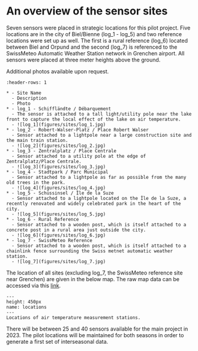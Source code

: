 # An overview of the sensor sites

Seven sensors were placed in strategic locations for this pilot project. Five locations are in the city of Biel/Bienne (log_1 - log_5) and two reference locations were set up as well. The first is a rural reference (log_6) located between Biel and Orpund and the second (log_7) is referenced to the SwissMeteo Automatic Weather Station network in Grenchen airport. All sensors were placed at three meter heights above the ground.

Additional photos available upon request.

```{list-table} sites
:header-rows: 1

* - Site Name
  - Description
  - Photo
* - log_1 - Schiffländte / Débarquement
  - The sensor is attached to a tall light/utility pole near the lake front to capture the local effect of the lake on air temperature.
  - ![log_1](figures/sites/log_1.jpg)
* - log_2 - Robert-Walser-Platz / Place Robert Walser
  - Sensor attached to a lightpole near a large construction site and the main train station.
  - ![log_2](figures/sites/log_2.jpg)
* - log_3 - Zentralplatz / Place Centrale
  - Sensor attached to a utility pole at the edge of Zentralplatz/Place Centrale.
  - ![log_3](figures/sites/log_3.jpg)
* - log_4 - Stadtpark / Parc Municipal
  - Sensor attached to a lightpole as far as possible from the many old trees in the park.
  - ![log_4](figures/sites/log_4.jpg)
* - log_5 - Schüssinsel / Île de la Suze
  - Sensor attached to a lightpole located on the Île de la Suze, a recently renovated and widely celebrated park in the heart of the city.
  - ![log_5](figures/sites/log_5.jpg)
* - log_6 - Rural Reference
  - Sensor attached to a wooden post, which is itself attached to a concrete post in a rural area just outside the city. 
  - ![log_6](figures/sites/log_6.jpg)
* - log_7 - SwissMeteo Reference
  - Sensor attached to a wooden post, which is itself attached to a chainlink fence surrounding the Swiss metnet automatic weather station.
  - ![log_7](figures/sites/log_7.jpg)
```

The location of all sites (excluding log_7, the SwissMeteo reference site near Grenchen) are given in the below map. The raw map data can be accessed via this [link](https://s.geo.admin.ch/99775f7323).

```{figure} figures/sites/sites.png
---
height: 450px
name: locations
---
Locations of air temperature measurement stations.
```

There will be between 25 and 40 sensors available for the main project in 2023. The pilot locations will be maintained for both seasons in order to generate a first set of interseasonal data.